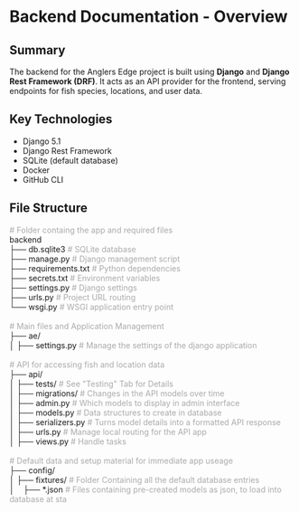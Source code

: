 <style>
.comment{
    color:#aaa;
}
</style>

# Backend Documentation - Overview

## Summary
The backend for the Anglers Edge project is built using **Django** and **Django Rest Framework (DRF)**. It acts as an API provider for the frontend, serving endpoints for fish species, locations, and user data.

## Key Technologies
- Django 5.1
- Django Rest Framework
- SQLite (default database)
- Docker
- GitHub CLI

## File Structure
<span class="comment"># Folder containg the app and required files</span>  
backend  
├── db.sqlite3 <span class="comment"># SQLite database</span>  
├── manage.py <span class="comment"># Django management script</span>  
├── requirements.txt <span class="comment"># Python dependencies</span>  
├── secrets.txt <span class="comment"># Environment variables</span>  
├── settings.py         <span class="comment"># Django settings</span>  
├── urls.py             <span class="comment"># Project URL routing</span>  
└── wsgi.py             <span class="comment"># WSGI application entry point</span>
<br><br>
<span class="comment"># Main files and Application Management</span>  
├── ae/  
│   ├── settings.py     <span class="comment"># Manage the settings of the django application</span>
<br><br>
<span class="comment"># API for accessing fish and location data</span>  
├── api/  
│   ├── tests/          <span class="comment"># See "Testing" Tab for Details</span>    
│   ├── migrations/     <span class="comment"># Changes in the API models over time</span>  
│   ├── admin.py        <span class="comment"># Which models to display in admin interface</span>  
│   ├── models.py       <span class="comment"># Data structures to create in database</span>  
│   ├── serializers.py  <span class="comment"># Turns model details into a formatted API response</span>  
│   ├── urls.py         <span class="comment"># Manage local routing for the API app</span>  
│   ├── views.py        <span class="comment"># Handle tasks</span>
<br><br>
<span class="comment"># Default data and setup material for immediate app useage</span>  
├── config/  
│   ├── fixtures/       <span class="comment"># Folder Containing all the default database entries</span>   
│   &nbsp;&nbsp;&nbsp;├── *.json      <span class="comment"># Files containing pre-created models as json, to load into database at sta</span>  
